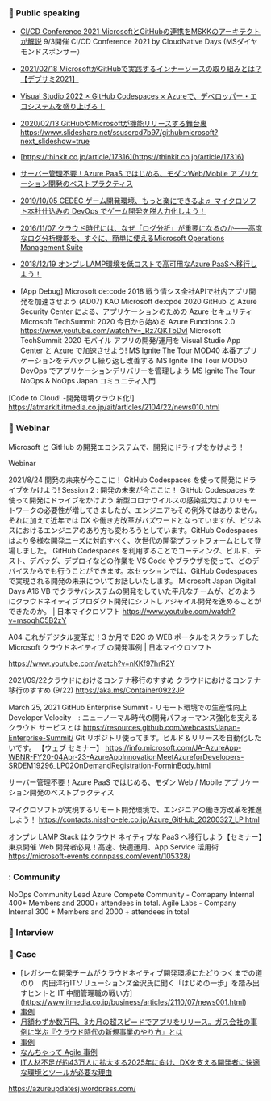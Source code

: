### :mega: Public speaking
- [CI/CD Conference 2021 MicrosoftとGitHubの連携をMSKKのアーキテクトが解説](https://thinkit.co.jp/article/18824)
9/3開催 CI/CD Conference 2021 by CloudNative Days (MSダイヤモンドスポンサー）

- [2021/02/18 MicrosoftがGitHubで実践するインナーソースの取り組みとは？【デブサミ2021】](https://codezine.jp/article/detail/13685)
- [Visual Studio 2022 × GitHub Codespaces × Azureで、デベロッパー・エコシステムを盛り上げろ！](https://zine.qiita.com/interview/202111-microsoft-github/)
- [2020/02/13 GitHubやMicrosoftが機能リリースする舞台裏](https://codezine.jp/article/detail/12089)
https://www.slideshare.net/ssusercd7b97/githubmicrosoft?next_slideshow=true
- [https://thinkit.co.jp/article/17316](https://thinkit.co.jp/article/17316)

- [サーバー管理不要！Azure PaaS ではじめる、モダンWeb/Mobile アプリケーション開発のベストプラクティス](https://www.sbbit.jp/eventinfo/43087)
- [2019/10/05 CEDEC ゲーム開発環境、もっと楽にできるよ♬ マイクロソフト本社仕込みの DevOps でゲーム開発を脱人力化しよう！](https://sapporo.cedec.jp/session/ss07/)
- [2016/11/07 クラウド時代には、なぜ「ログ分析」が重要になるのか――高度なログ分析機能を、すぐに、簡単に使えるMicrosoft Operations Management Suite](https://atmarkit.itmedia.co.jp/ait/articles/1611/07/news010.html)
- [2018/12/19 オンプレLAMP環境を低コストで高可用なAzure PaaSへ移行しよう！](https://ascii.jp/elem/000/001/771/1771907/3/)
- [App Debug]
Microsoft de:code 2018 戦う情シス全社APIで社内アプリ開発を加速させよう (AD07) KAO
Microsoft de:cpde 2020 GitHub と Azure Security Center による、アプリケーションのための Azure セキュリティ
Microsoft TechSummit 2020 今日から始める Azure Functions 2.0 https://www.youtube.com/watch?v=_Rz7QKTbDvI
Microsoft TechSummit 2020 モバイル アプリの開発/運用を Visual Studio App Center と Azure で加速させよう! 
MS Ignite The Tour MOD40 本番アプリケーションをデバッグし繰り返し改善する
MS Ignite The Tour MOD50 DevOps でアプリケーションデリバリーを管理しよう
MS Ignite The Tour NoOps & NoOps Japan コミュニティ入門

[Code to Cloud! -開発環境クラウド化!]
https://atmarkit.itmedia.co.jp/ait/articles/2104/22/news010.html
### :mega: Webinar
Microsoft と GitHub の開発エコシステムで、開発にドライブをかけよう！

Webinar 


2021/8/24	開発の未来が今ここに！ GitHub Codespaces を使って開発にドライブをかけよう!
Session 2 : 開発の未来が今ここに！ GitHub Codespaces を使って開発にドライブをかけよう
新型コロナウイルスの感染拡大によりリモートワークの必要性が増してきましたが、エンジニアもその例外ではありません。それに加えて近年では DX や働き方改革がバズワードとなっていますが、ビジネスにおけるエンジニアのあり方も変わろうとしています。GitHub Codespaces はより多様な開発ニーズに対応すべく、次世代の開発プラットフォームとして登場しました。 GitHub Codespaces を利用することでコーディング、ビルド、テスト、デバッグ、デプロイなどの作業を VS Code やブラウザを使って、どのデバイスからでも行うことができます。本セッションでは、GitHub Codespaces で実現される開発の未来についてお話しいたします。
Microsoft Japan Digital Days
A16 VB でクラサバシステムの開発をしていた平凡なチームが、どのようにクラウドネイティブプロダクト開発にシフトしアジャイル開発を進めることができたのか。 | 日本マイクロソフト
https://www.youtube.com/watch?v=msoghC5B2zY

A04 これがデジタル変革だ！3 か月で B2C の WEB ポータルをスクラッチした Microsoft クラウドネイティブ の開発事例 | 日本マイクロソフト

https://www.youtube.com/watch?v=nKKf97hrR2Y

2021/09/22クラウドにおけるコンテナ移行のすすめ
クラウドにおけるコンテナ移行のすすめ  (9/22)
https://aka.ms/Container0922JP


March 25, 2021 GitHub Enterprise Summit - リモート環境での生産性向上
Developer Velocity　: ニューノーマル時代の開発パフォーマンス強化を支えるクラウド サービスとは
https://resources.github.com/webcasts/Japan-Enterprise-Summit/
Git リポジトリ使ってます。ビルド＆リリースを自動化したいです。 【ウェブ セミナー】
https://info.microsoft.com/JA-AzureApp-WBNR-FY20-04Apr-23-AzureAppInnovationMeetAzureforDevelopers-SRDEM19296_LP02OnDemandRegistration-ForminBody.html

サーバー管理不要！Azure PaaS ではじめる、モダン Web / Mobile アプリケーション開発のベストプラクティス

マイクロソフトが実現するリモート開発環境で、エンジニアの働き方改革を推進しよう！
https://contacts.nissho-ele.co.jp/Azure_GitHub_20200327_LP.html

オンプレ LAMP Stack はクラウド ネイティブな PaaS へ移行しよう【セミナー】東京開催
Web 開発者必見！高速、快適運用、App Service 活用術
https://microsoft-events.connpass.com/event/105328/

### : Community
NoOps Community Lead
Azure Compete Community - Comapany Internal 400+ Members and 2000+ attendees in total.
Agile Labs - Company Internal 300 + Members and 2000 + attendees in total


### :mega: Interview


### :mega: Case
- [レガシーな開発チームがクラウドネイティブ開発環境にたどりつくまでの道のり　内田洋行ITソリューションズ金沢氏に聞く「はじめの一歩」を踏み出すヒントと IT 中間管理職の戦い方]
(https://www.itmedia.co.jp/business/articles/2110/07/news001.html)
- [事例](https://customers.microsoft.com/ja-jp/story/1371339985204712916-uchida-yoko-it-solutions-co-ltd-professional-services-azure-jp-japan)
- [月額わずか数万円、3カ月の超スピードでアプリをリリース。ガス会社の事例に学ぶ『クラウド時代の新規事業のやり方』とは](https://www.itmedia.co.jp/business/articles/2107/08/news002.html)
- [事例](https://customers.microsoft.com/ja-jp/story/1419627181105204902-tobu-gas-ja-japan)
- [なんちゃって Agile 事例](https://news.mynavi.jp/techplus/kikaku/azure_case_td-83/)
- [IT人材不足が約43万人に拡大する2025年に向け、DXを支える開発者に快適な環境とツールが必要な理由](https://atmarkit.itmedia.co.jp/ait/articles/2004/07/news004.html)


https://azureupdatesj.wordpress.com/
